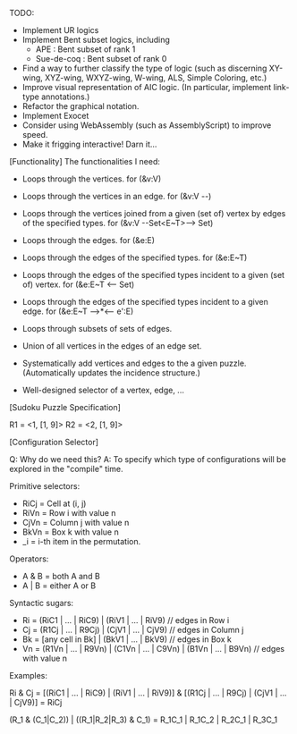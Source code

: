 TODO:
* Implement UR logics
* Implement Bent subset logics, including
  - APE : Bent subset of rank 1
  - Sue-de-coq : Bent subset of rank 0
* Find a way to further classify the type of logic (such as discerning XY-wing, XYZ-wing, WXYZ-wing, W-wing, ALS, Simple Coloring, etc.)
* Improve visual representation of AIC logic. (In particular, implement link-type annotations.)
* Refactor the graphical notation.
* Implement Exocet
* Consider using WebAssembly (such as AssemblyScript) to improve speed.
* Make it frigging interactive! Darn it...


[Functionality]
The functionalities I need:

* Loops through the vertices.
  for (&v:V)
* Loops through the vertices in an edge.
  for (&v:V --<E>)
* Loops through the vertices joined from a given (set of) vertex by edges of the specified types.
  for (&v:V --Set<E~T>--> Set<V>)

* Loops through the edges.
  for (&e:E)
* Loops through the edges of the specified types.
  for (&e:E~T)
* Loops through the edges of the specified types incident to a given (set of) vertex.
  for (&e:E~T <-- Set<V>)
* Loops through the edges of the specified types incident to a given edge.
  for (&e:E~T -->*<-- e':E)
* Loops through subsets of sets of edges.
* Union of all vertices in the edges of an edge set.

* Systematically add vertices and edges to the a given puzzle. (Automatically updates the incidence structure.)
* Well-designed selector of a vertex, edge, ...





[Sudoku Puzzle Specification]

R1 = <1, [1, 9]>
R2 = <2, [1, 9]>




[Configuration Selector]

Q: Why do we need this?
A: To specify which type of configurations will be explored in the "compile" time.

Primitive selectors:
* RiCj = Cell at (i, j)
* RiVn = Row i with value n
* CjVn = Column j with value n
* BkVn = Box k with value n
* _i = i-th item in the permutation.

Operators:
* A & B = both A and B
* A | B = either A or B

Syntactic sugars:
* Ri = (RiC1 | ... | RiC9) | (RiV1 | ... | RiV9) // edges in Row i
* Cj = (R1Cj | ... | R9Cj) | (CjV1 | ... | CjV9) // edges in Column j
* Bk = [any cell in Bk] | (BkV1 | ... | BkV9) // edges in Box k
* Vn = (R1Vn | ... | R9Vn) | (C1Vn | ... | C9Vn) | (B1Vn | ... | B9Vn) // edges with value n



Examples:

Ri & Cj
= [(RiC1 | ... | RiC9) | (RiV1 | ... | RiV9)] & [(R1Cj | ... | R9Cj) | (CjV1 | ... | CjV9)]
= RiCj

(R_1 & (C_1|C_2)) | ((R_1|R_2|R_3) & C_1)
= R_1C_1 | R_1C_2 | R_2C_1 | R_3C_1

